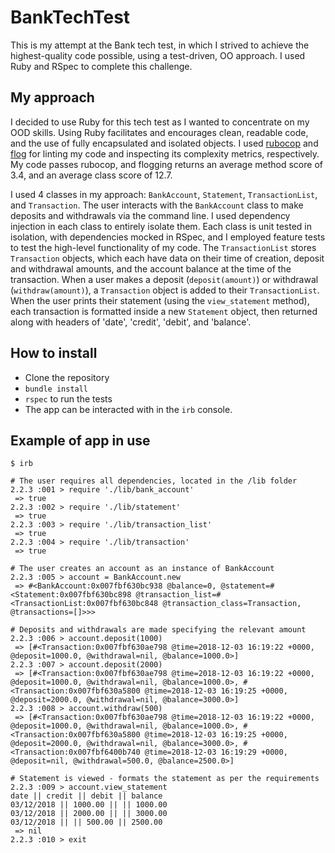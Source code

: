 # BankTechTest

This is my attempt at the Bank tech test, in which I strived to achieve the highest-quality code possible, using a test-driven, OO approach. I used Ruby and RSpec to complete this challenge.

## My approach

I decided to use Ruby for this tech test as I wanted to concentrate on my OOD skills. Using Ruby facilitates and encourages clean, readable code, and the use of fully encapsulated and isolated objects. I used [rubocop](https://github.com/rubocop-hq/rubocop) and [flog](https://github.com/seattlerb/flog) for linting my code and inspecting its complexity metrics, respectively. My code passes rubocop, and flogging returns an average method score of 3.4, and an average class score of 12.7.

I used 4 classes in my approach: `BankAccount`, `Statement`, `TransactionList`, and `Transaction`. The user interacts with the `BankAccount` class to make deposits and withdrawals via the command line. I used dependency injection in each class to entirely isolate them. Each class is unit tested in isolation, with dependencies mocked in RSpec, and I employed feature tests to test the high-level functionality of my code.
The `TransactionList` stores `Transaction` objects, which each have data on their time of creation, deposit and withdrawal amounts, and the account balance at the time of the transaction.
When a user makes a deposit (`deposit(amount)`) or withdrawal (`withdraw(amount)`), a `Transaction` object is added to their `TransactionList`. When the user prints their statement (using the `view_statement` method), each transaction is formatted inside a new `Statement` object, then returned along with headers of 'date', 'credit', 'debit', and 'balance'.

## How to install
- Clone the repository
- `bundle install`
- `rspec` to run the tests
- The app can be interacted with in the `irb` console.

## Example of app in use
```
$ irb

# The user requires all dependencies, located in the /lib folder
2.2.3 :001 > require './lib/bank_account'
 => true
2.2.3 :002 > require './lib/statement'
 => true
2.2.3 :003 > require './lib/transaction_list'
 => true
2.2.3 :004 > require './lib/transaction'
 => true

# The user creates an account as an instance of BankAccount
2.2.3 :005 > account = BankAccount.new
 => #<BankAccount:0x007fbf630bc938 @balance=0, @statement=#<Statement:0x007fbf630bc898 @transaction_list=#<TransactionList:0x007fbf630bc848 @transaction_class=Transaction, @transactions=[]>>>

# Deposits and withdrawals are made specifying the relevant amount
2.2.3 :006 > account.deposit(1000)
 => [#<Transaction:0x007fbf630ae798 @time=2018-12-03 16:19:22 +0000, @deposit=1000.0, @withdrawal=nil, @balance=1000.0>]
2.2.3 :007 > account.deposit(2000)
 => [#<Transaction:0x007fbf630ae798 @time=2018-12-03 16:19:22 +0000, @deposit=1000.0, @withdrawal=nil, @balance=1000.0>, #<Transaction:0x007fbf630a5800 @time=2018-12-03 16:19:25 +0000, @deposit=2000.0, @withdrawal=nil, @balance=3000.0>]
2.2.3 :008 > account.withdraw(500)
 => [#<Transaction:0x007fbf630ae798 @time=2018-12-03 16:19:22 +0000, @deposit=1000.0, @withdrawal=nil, @balance=1000.0>, #<Transaction:0x007fbf630a5800 @time=2018-12-03 16:19:25 +0000, @deposit=2000.0, @withdrawal=nil, @balance=3000.0>, #<Transaction:0x007fbf6400b740 @time=2018-12-03 16:19:29 +0000, @deposit=nil, @withdrawal=500.0, @balance=2500.0>]

# Statement is viewed - formats the statement as per the requirements
2.2.3 :009 > account.view_statement
date || credit || debit || balance
03/12/2018 || 1000.00 || || 1000.00
03/12/2018 || 2000.00 || || 3000.00
03/12/2018 || || 500.00 || 2500.00
 => nil
2.2.3 :010 > exit
```
